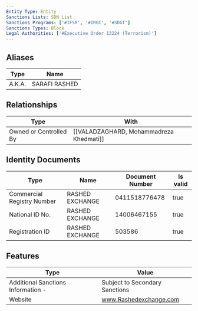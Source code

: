 ```yaml
---
Entity Type: Entity
Sanctions Lists: SDN List
Sanctions Programs: ['#IFSR', '#IRGC', '#SDGT']
Sanctions Types: Block
Legal Authorities: ['#Executive Order 13224 (Terrorism)']
---
```


## Aliases
| Type  | Name      | 
|-------|-----------|
| A.K.A. | SARAFI RASHED |

## Relationships
| Type  | With      | 
|-------|-----------|
| Owned or Controlled By | [[VALADZAGHARD, Mohammadreza Khedmati]] |

## Identity Documents
| Type  | Name      | Document Number | Is valid |
|-------|-----------|-----------------|----------|
| Commercial Registry Number | RASHED EXCHANGE | 0411518776478 | true |
| National ID No. | RASHED EXCHANGE | 14006467155 | true |
| Registration ID | RASHED EXCHANGE | 503586 | true |

## Features
| Type  | Value      |
|-------|------------|
| Additional Sanctions Information - | Subject to Secondary Sanctions |
| Website | www.Rashedexchange.com |
